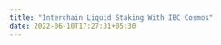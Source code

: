 ```yaml
---
title: "Interchain Liquid Staking With IBC Cosmos"
date: 2022-06-10T17:27:31+05:30
---
```


<!-- what is IBC

working of IBC

Those building applications that interact with IBC 
can use our Query & Transact secure read/write infrastructure 
to easily access blockchain data and build robust applications 
on 30 protocols, including IBC‐enabled Cosmos, Crypto.org Chain, 
and Terra.

Osmosis, Quicksilver, Injective Labs, Terra

terade DOT as cDot on cosmos

multichain interoperability
 -->
